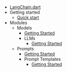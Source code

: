 - [LangChain.dart](README.md)
- Getting started
  - [Quick start](getting_started/getting_started.md)
- Modules
  - Models
    - [Getting Started](modules/models/getting_started.md)
    - LLMs
      - [Getting Started](modules/models/llms/getting_started.md)
  - Prompts
    - [Getting Started](modules/prompts/getting_started.md)
    - Prompt Templates
      - [Getting Started](modules/prompts/prompt_templates/getting_started.md)
